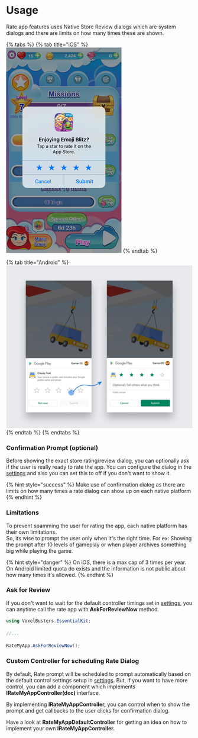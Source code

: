 # Usage

Rate app features uses Native Store Review dialogs which are system dialogs and there are limits on how many times these are shown.

{% tabs %}
{% tab title="iOS" %}
![iOS rate dialog](../../.gitbook/assets/iOSAppRating.png)
{% endtab %}

{% tab title="Android" %}
![Android In-App review dialog](../../.gitbook/assets/AndroidAppRating.jpg)
{% endtab %}
{% endtabs %}



### Confirmation Prompt (optional)

Before showing the exact store rating/review dialog, you can optionally ask if the user is really ready to rate the app. You can configure the dialog in the [settings](setup.md#properties) and also you can set this to off if you don't want to show it.

{% hint style="success" %}
Make use of confirmation dialog as there are limits on how many times a rate dialog can show up on each native platform
{% endhint %}

### Limitations

To prevent spamming the user for rating the app, each native platform has their own limitations.\
So, its wise to prompt the user only when it's the right time. For ex: Showing the prompt after 10 levels of gameplay or when player archives something big while playing the game.

{% hint style="danger" %}
On iOS, there is a max cap of 3 times per year.\
On Android limited quota do exists and the information is not public about how many times it's allowed.
{% endhint %}

### Ask for Review

If you don't want to wait for the default controller timings set in  [settings](setup.md#properties), you can anytime call the rate app with **AskForReviewNow** method.

```csharp
using VoxelBusters.EssentialKit;

//...

RateMyApp.AskForReviewNow();
```

### Custom Controller for scheduling Rate Dialog

By default, Rate prompt will be scheduled to prompt automatically based on the default control settings setup in [settings](setup.md#properties). But, if you want to have more control, you can add a component which implements **IRateMyAppController(doc)** interface.

By implementing **IRateMyAppController,**  you can control when to show the prompt and get callbacks to the user clicks for confirmation dialog.

Have a look at **RateMyAppDefaultController** for getting an idea on how to implement your own **IRateMyAppController.**
